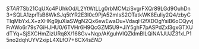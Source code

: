 $START$Sb21CqUXc4PUhkOd/L2YtWtLLg0rbMCMziSvgrFXQr89LGd9OuhDn3+SQLA1zprTsB6WkSJq5tYR2E3I0c9PjA52mIsS2OTatkWK8EuIiy2Q4/zbyCTIqMbYxLX+zXHKg9juXiaSWgN2Qx6ewEwaDu+VdaqH2fXDOgYsiB6oCQyvjFrAWo6r79s7GiHJHU0/6TVHr6H9QcGZM5U9+JiY5ghF7pASPdZxl3gxGTXUdTYq+SjSXCHmZizURq8X/168Gv+Nqp/AKguhVIQZklmBILQiNA1JUJZ3fxLP15no2dqhUYV2xipL4XLfO7+6CX4s$END$